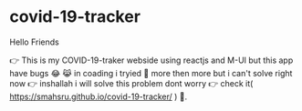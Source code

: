 # covid-19-tracker


Hello Friends 

👉 This is my COVID-19-traker webside using reactjs and M-UI but this app have bugs 😂  😹  in coading i tryied 👀 more then more but i can't solve right now
👉 inshallah i will solve this problem dont worry 
👉 check it( https://smahsru.github.io/covid-19-tracker/ ) 💯.
 	
